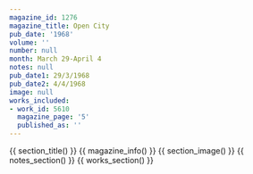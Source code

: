 ```yaml
---
magazine_id: 1276
magazine_title: Open City
pub_date: '1968'
volume: ''
number: null
month: March 29-April 4
notes: null
pub_date1: 29/3/1968
pub_date2: 4/4/1968
image: null
works_included:
- work_id: 5610
  magazine_page: '5'
  published_as: ''
---
```


{{ section_title() }}
{{ magazine_info() }}
{{ section_image() }}
{{ notes_section() }}
{{ works_section() }}
